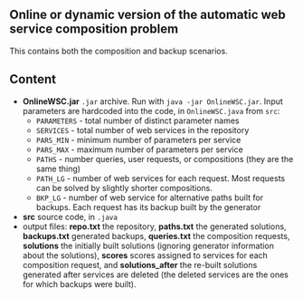 ## Online or dynamic version of the automatic web service composition problem
This contains both the composition and backup scenarios.

## Content

 * __OnlineWSC.jar__ `.jar` archive. Run with `java -jar OnlineWSC.jar`. Input parameters are hardcoded into the code, in `OnlineWSC.java` from `src`: 
   * `PARAMETERS` - total number of distinct parameter names
   * `SERVICES` - total number of web services in the repository
   * `PARS_MIN` - minimum number of parameters per service
   * `PARS_MAX` - maximum number of parameters per service
   * `PATHS` - number queries, user requests, or compositions (they are the same thing)
   * `PATH_LG` - number of web services for each request. Most requests can be solved by slightly shorter compositions.
   * `BKP_LG` - number of web service for alternative paths built for backups. Each request has its backup built by the generator
 * __src__ source code, in `.java`
 * output files: __repo.txt__ the repository, __paths.txt__ the generated solutions, __backups.txt__ generated backups, __queries.txt__ the composition requests, __solutions__ the initially built solutions (ignoring generator information about the solutions), __scores__ scores assigned to services for each composition request, and __solutions_after__ the re-built solutions generated after services are deleted (the deleted services are the ones for which backups were built).
   
   